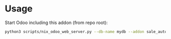 # Usage

Start Odoo including this addon (from repo root):

```bash
python3 scripts/nix_odoo_web_server.py --db-name mydb --addon sale_auto_remove_zero_quantity_lines
```

